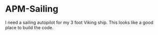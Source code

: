 APM-Sailing
===========

I need a sailing autopilot for my 3 foot Viking ship.  This looks like a good place to build the code.
